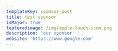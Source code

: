 ```yaml
---
templateKey: sponsor-post
title: test sponsor
isMajor: true
featuredimage: /img/apple-touch-icon.png
description: 'our sponsor  '
website: 'https://www.google.com'
---
```


